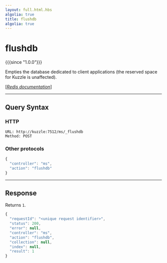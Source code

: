```yaml
---
layout: full.html.hbs
algolia: true
title: flushdb
algolia: true
---
```


# flushdb

{{{since "1.0.0"}}}

Empties the database dedicated to client applications (the reserved space for Kuzzle is unaffected).

[[_Redis documentation_]](https://redis.io/commands/flushdb)

---

## Query Syntax

### HTTP

```http
URL: http://kuzzle:7512/ms/_flushdb
Method: POST
```

### Other protocols

```js
{
  "controller": "ms",
  "action": "flushdb"
}
```

---

## Response

Returns `1`.

```javascript
{
  "requestId": "<unique request identifier>",
  "status": 200,
  "error": null,
  "controller": "ms",
  "action": "flushdb",
  "collection": null,
  "index": null,
  "result": 1
}
```
